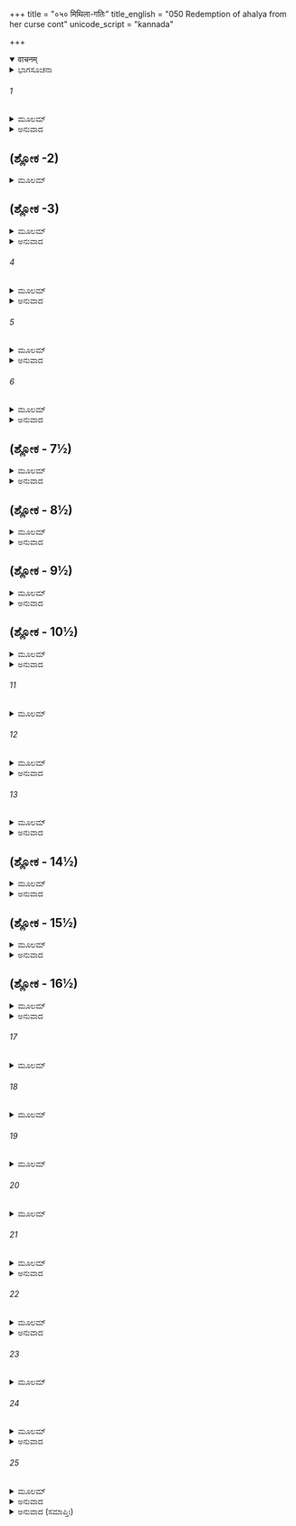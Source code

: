 +++
title = "०५० मिथिला-गतिः"
title_english = "050 Redemption of ahalya from her curse cont"
unicode_script = "kannada"

+++
<details open><summary>वाचनम्</summary>

<div class="audioEmbed"  caption="श्रीराम-हरिसीताराममूर्ति-घनपाठिभ्यां वचनम्" src="https://archive.org/download/Ramayana-recitation-Sriram-harisItArAmamUrti-Ghanapaati-v2/Kanda_1/Kanda_1_BK-050-Mithila_Gamanam.mp3"></div>
</details>



<details><summary>ಭಾಗಸೂಚನಾ</summary>

ಮಿಥಿಲಾಪಟ್ಟಣಕ್ಕೆ ವಿಶ್ವಾಮಿತ್ರರೊಡನೆ ರಾಮ-ಲಕ್ಷ್ಮಣರ ಪ್ರಯಾಣ, ಜನಕನ ಸತ್ಕಾರ, ಜನಕರಾಜನಿಗೆ ವಿಶ್ವಾಮಿತ್ರರು ರಾಜಪುತ್ರರ ಪರಿಚಯ ಮಾಡಿಕೊಟ್ಟಿದ್ದು
</details>

###### 1


<details><summary>ಮೂಲಮ್</summary>

ತತಃ ಪ್ರಾಗುತ್ತರಾಂ ಗತ್ವಾ ರಾಮಃ ಸೌಮಿತ್ರಿಣಾ ಸಹ ।  
ವಿಶ್ವಾಮಿತ್ರಂ ಪುರಸ್ಕೃತ್ಯ ಯಜ್ಞವಾಟಮುಪಾಗಮತ್ ॥
</details>

<details><summary>ಅನುವಾದ</summary>

ಬಳಿಕ ರಾಮ-ಲಕ್ಷ್ಮಣರು ವಿಶ್ವಾಮಿತ್ರರನ್ನು ಮುಂದಿರಿಸಿಕೊಂಡು ಮಹರ್ಷಿ ಗೌತಮರ ಆಶ್ರಮದ ಈಶಾನ್ಯ ದಿಕ್ಕಿನ ಕಡೆಗೆ ನಡೆದು, ಮಿಥಿಲಾನರೇಶನ ಯಜ್ಞಶಾಲೆಗೆ ಹೋದರು.॥1॥
</details>

## (ಶ್ಲೋಕ -2)


<details><summary>ಮೂಲಮ್</summary>

ರಾಮಸ್ತು ಮುನಿಶರ್ದೂಲಮುವಾಚ ಸಹಲಕ್ಷ್ಮಣಃ ।  
ಸಾಧ್ವೀ ಯಜ್ಞಸಮೃದ್ಧಿರ್ಹಿ ಜನಕಸ್ಯ ಮಹಾತ್ಮನಃ ॥
</details>

## (ಶ್ಲೋಕ -3)


<details><summary>ಮೂಲಮ್</summary>

ಬಹೂನೀಹ ಸಹಸ್ರಾಣಿ ನಾನಾ ದೇಶನಿವಾಸಿನಾಮ್ ।  
ಬ್ರಾಹ್ಮಣಾನಾಂ ಮಹಾಭಾಗ ವೇದಾಧ್ಯಯನಶಾಲಿನಾಮ್ ॥
</details>

<details><summary>ಅನುವಾದ</summary>

ಅಲ್ಲಿ ಲಕ್ಷ್ಮಣಸಹಿತ ಶ್ರೀರಾಮನು ಮುನಿಶ್ರೇಷ್ಠ ವಿಶ್ವಾಮಿತ್ರರಲ್ಲಿ ಇಂತೆಂದನು- ಮಹಾಭಾಗರೇ! ಮಹಾತ್ಮಾ ಜನಕನ ಯಜ್ಞ ಸಮಾರಂಭವು ಬಹಳ ವೈಭವೋಪೇತವಾಗಿ ಕಾಣುತ್ತಿದೆ. ಇಲ್ಲಿ ವೇದಾಧ್ಯಯನ ಸಂಪನ್ನರಾದ ನಾನಾದೇಶದ ಸಾವಿರಾರು ಬ್ರಾಹ್ಮಣರು ನೆರೆದಿರುವರು.॥2-3॥
</details>

###### 4


<details><summary>ಮೂಲಮ್</summary>

ಋಷಿವಾಟಾಶ್ಚ ದಶ್ಯಂತೇ ಶಕಟೀತಶಸಂಕುಲಾಃ ।  
ದೇಶೋ ವಿಧೀಯತಾಂ ಬ್ರಹ್ಮನ್ ಯತ್ರ ವತ್ಸ್ಯಾಮಹೇ ವಯಮ್ ॥
</details>

<details><summary>ಅನುವಾದ</summary>

ಋಷಿಗಳು ಪಯಣಿಸುತ್ತಿದ್ದ ನೂರಾರು ಬಂಡಿಗಳು ಕಂಡುಬರುತ್ತಿವೆ. ಬ್ರಹ್ಮರ್ಷಿಗಳೇ! ಈಗ ನಾವು ಉಳಕೊಳ್ಳಲು ಯಾವುದಾದರೂ ಸ್ಥಾನವನ್ನು ನಿಶ್ಚಯಿಸಿರಿ.॥4॥
</details>

###### 5


<details><summary>ಮೂಲಮ್</summary>

ರಾಮಸ್ಯ ವಚನಂ ಶ್ರುತ್ವಾ ವಿಶ್ವಾಮಿತ್ರೋ ಮಹಾಮುನಿಃ ।  
ನಿವಾಸಮಕರೋದ್ ದೇಶೇ ವಿವಿಕ್ತೇ ಸಲಿಲಾನ್ವಿತೇ ॥
</details>

<details><summary>ಅನುವಾದ</summary>

ಶ್ರೀರಾಮಚಂದ್ರನ ಮಾತನ್ನು ಕೇಳಿ ಮಹಾಮುನಿ ವಿಶ್ವಾಮಿತ್ರರು ಏಕಾಂತವಾದ ನೀರಿನ ಸೌಲಭ್ಯವಿರುವ ಒಂದು ಸ್ಥಾನದಲ್ಲಿ ಬಿಡಾರ ಹೂಡಿದರು.॥5॥
</details>

###### 6


<details><summary>ಮೂಲಮ್</summary>

ವಿಶ್ವಾಮಿತ್ರಮನುಪ್ತಾಪ್ತಂ ಶ್ರುತ್ವಾ ನೃಪವರಸ್ತದಾ ।  
ಶತಾನಂದಂ ಪುರಸ್ಕೃತ್ಯ ಪುರೋಹಿತಮನಿಂದಿತಃ ॥
</details>

<details><summary>ಅನುವಾದ</summary>

ಉತ್ತಮ ಆಚಾರ-ವಿಚಾರವುಳ್ಳ ನೃಪಶ್ರೇಷ್ಠ ಮಹಾರಾಜನು ವಿಶ್ವಾಮಿತ್ರರು ಆಗಮಿಸಿರುವರು ಎಂದು ಕೇಳಿದಾಗ ಕೂಡಲೇ ತನ್ನ ಪುರೋಹಿತರಾದ ಶತಾನಂದರನ್ನು ಮುಂದೆ ಮಾಡಿ, ಅರ್ಘ್ಯ-ಪಾದ್ಯಾದಿಗಳಿಂದ ಅವರನ್ನು ಸ್ವಾಗತಿಸಲು ಹೊರಟನು.॥6॥
</details>

## (ಶ್ಲೋಕ - 7½)


<details><summary>ಮೂಲಮ್</summary>

ಋತ್ವಿಜೋಽಪಿ ಮಹಾತ್ಮಾನಸ್ತ್ವರ್ಘ್ಯಮಾದಾಯ ಸತ್ವರಮ್ ।  
ಪ್ರತ್ಯುಜ್ಜಗಾಮ ಸಹಸಾ ವಿನಯೇನ ಸಮನ್ವಿತಃ ॥  
ವಿಶ್ವಾಮಿತ್ರಾಯ ಧರ್ಮೇಣ ದದೌ ಧರ್ಮಪುರಸ್ಕೃತಮ್ ।
</details>

<details><summary>ಅನುವಾದ</summary>

ಅವನೊಂದಿಗೆ ಅರ್ಘ್ಯವನ್ನೆತ್ತಿಕೊಂಡು ಮಹಾತ್ಮಾ ಋತ್ವಿಜರೂ ಶೀಘ್ರವಾಗಿ ಹೊರಟರು. ರಾಜನು ವಿನೀತಭಾವದಿಂದ ತತ್ ಕ್ಷಣ ಮುಂದುವರೆದು ಮಹರ್ಷಿಯನ್ನು ಸ್ವಾಗತಿಸಿದನು. ಹಾಗೂ ಧರ್ಮಶಾಸ್ತ್ರಕ್ಕನುಸಾರ ವಿಶ್ವಾಮಿತ್ರರಿಗೆ ಧರ್ಮಯುಕ್ತ ಅರ್ಘ್ಯವನ್ನು ಸಮರ್ಪಿಸಿದನು.॥7½॥
</details>

## (ಶ್ಲೋಕ - 8½)


<details><summary>ಮೂಲಮ್</summary>

ಪ್ರತಿಗೃಹ್ಯ ತುತಾಂ ಪೂಜಾಂ ಜನಕಸ್ಯ ಮಹಾತ್ಮನಃ ॥  
ಪಪ್ರಚ್ಛ ಕುಶಲಂ ರಾಜ್ಞೋ ಯಜ್ಞಸ್ಯ ಚ ನಿರಾಮಯಮ್ ।
</details>

<details><summary>ಅನುವಾದ</summary>

ಮಹಾತ್ಮಾ ರಾಜಾ ಜನಕನು ಮಾಡಿದ ಪೂಜೆಯನ್ನು ಸ್ವೀಕರಿಸಿ ಮುನಿಯು ಅವನ ಕ್ಷೇಮ ಸಮಾಚಾರ ಕೇಳಿ, ನಿರಾತಂಕವಾಗಿ ನಡೆಯುತ್ತಿರುವ ಯಜ್ಞದ ಕುರಿತು ಪ್ರಶ್ನಿಸಿದರು.॥8½॥
</details>

## (ಶ್ಲೋಕ - 9½)


<details><summary>ಮೂಲಮ್</summary>

ಸ ತಾಂಶ್ಚಾಥ ಮುನೀನ್ ಪೃಷ್ಟ್ವಾಸೋಪಾಧ್ಯಾಯಪುರೋಧಸಃ ॥  
ಯಥಾರ್ಹಮೃಷಿಭಿಃ ಸರ್ವೈಃ ಸಮಾಗಚ್ಛತ್ಪ್ರಹೃಷ್ಟವತ್ ।
</details>

<details><summary>ಅನುವಾದ</summary>

ರಾಜನೊಂದಿಗೆ ಬಂದಿರುವ ಮುನಿ, ಉಪಾಧ್ಯಾಯ, ಪುರೋಹಿತರಲ್ಲಿಯೂ ಕುಶಲವನ್ನು ಕೇಳಿ ವಿಶ್ವಾಮಿತ್ರರು ಬಹಳ ಸಂತೋಷದಿಂದ ಆ ಎಲ್ಲ ಮಹರ್ಷಿಗಳನ್ನು ಭೆಟ್ಟಿಯಾದರು.॥9½॥
</details>

## (ಶ್ಲೋಕ - 10½)


<details><summary>ಮೂಲಮ್</summary>

ಅಥ ರಾಜಾ ಮುನಿಶ್ರೇಷ್ಠಂ ಕೃತಾಂಜಲಿರಭಾಷತ ॥  
ಆಸನೇ ಭಗವನಾಸ್ತಾಂ ಸಹೈಭಿರ್ಮುನಿಪುಂಗವೈಃ ।
</details>

<details><summary>ಅನುವಾದ</summary>

ಇದಾದ ನಂತರ ರಾಜಾಜನಕನು ಮುನಿವರ ವಿಶ್ವಾಮಿತ್ರನಲ್ಲಿ ಕೈಮುಗಿದು ಇಂತೆಂದನು - ‘ಮಹಾತ್ಮರೇ! ತಾವು ಈ ಮುನೀಶ್ವರರ ಸಹಿತ ಆಸನದಲ್ಲಿ ವಿರಾಜಮಾನರಾಗಿರಿ.॥10½॥
</details>

###### 11


<details><summary>ಮೂಲಮ್</summary>

ಜನಕಸ್ಯ ವಚಃ ಶ್ರುತ್ವಾ ನಿಷಸಾದ ಮಹಾಮುನಿಃ ॥
</details>

###### 12


<details><summary>ಮೂಲಮ್</summary>

ಪುರೋಧಾ ಋತ್ವಿಜಶ್ಚೈವ ರಾಜಾ ಚ ಸಹಮಂತ್ರಿಭಿಃ ।  
ಆಸನೇಷು ಯಥಾನ್ಯಾಯಮುಪವಿಷ್ಟಾಃ ಸಮಂತತಃ ॥
</details>

<details><summary>ಅನುವಾದ</summary>

ಬಳಿಕ ಜನಕರಾಜನು ವಿನಂತಿಸಿಕೊಂಡಾಗ ಮುನಿವರ ವಿಶ್ವಾಮಿತ್ರರು ಸುಖಾಸೀನರಾದರು. ತದನಂತರ ಪುರೋಹಿತ, ಋತ್ವಿಜ ಹಾಗೂ ಮಂತ್ರಿಗಳೊಂದಿಗೆ ರಾಜನೂ ಕೂಡ ಯಥಾಯೋಗ್ಯ ಆಸನದಲ್ಲಿ ವಿರಾಜಿಸಿದನು.॥11-12॥
</details>

###### 13


<details><summary>ಮೂಲಮ್</summary>

ದೃಷ್ಟ್ವಾಸ ನೃಪತಿಸ್ತತ್ರ ವಿಶ್ವಾಮಿತ್ರಮಥಾಬ್ರವೀತ್ ।  
ಅದ್ಯ ಯಜ್ಞಸಮೃದ್ಧಿರ್ಮೇ ಸಫಲಾ ದೈವತೈಃ ಕೃತಾ ॥
</details>

<details><summary>ಅನುವಾದ</summary>

ಅನಂತರ ಜನಕರಾಜನು ವಿಶ್ವಾಮಿತ್ರರ ಕಡೆಗೆ ನೋಡಿ ಹೇಳಿದನು - ಪೂಜ್ಯರೇ! ದೇವತೆಗಳು ಇಂದು ನನ್ನ ಯಜ್ಞವನ್ನು ಸಫಲಗೊಳಿಸಿದರು.॥13॥
</details>

## (ಶ್ಲೋಕ - 14½)


<details><summary>ಮೂಲಮ್</summary>

ಅದ್ಯ ಯಜ್ಞಫಲಂ ಪ್ರಾಪ್ತಂ ಭಗವದ್ದರ್ಶನಾನ್ಮಯಾ ।  
ಧನ್ಯೋಽಸ್ಮ್ಯನುಗೃಹೀತೋಽಸ್ಮಿ ಯಸ್ಯ ಮೇ ಮುನಿಪುಂಗವಃ ॥  
ಯಜ್ಞೋಪಸದನಂ ಬ್ರಹ್ಮನ್ ಪ್ರಾಪ್ತೋಽಸಿ ಮುನಿಭಿಃ ಸಹ ।
</details>

<details><summary>ಅನುವಾದ</summary>

ಇಂದು ನಿಮ್ಮ ಪೂಜ್ಯ ಚರಣಗಳ ದರ್ಶನದಿಂದ ನಾನು ಯಜ್ಞದ ಫಲವನ್ನು ಪಡೆದುಕೊಂಡೆ. ಬ್ರಹ್ಮರ್ಷಿಗಳೇ! ನೀವು ಮುನಿಗಳಲ್ಲಿ ಶ್ರೇಷ್ಠರಾಗಿರುವಿರಿ. ತಾವು ಇಷ್ಟು ಮಹರ್ಷಿಗಳೊಂದಿಗೆ ನನ್ನ ಯಜ್ಞಶಾಲೆಯನ್ನು ಪ್ರವೇಶಿಸಿದ್ದರಿಂದ ನಾನು ಧನ್ಯನಾದೆನು. ಇದು ನನ್ನ ಮೇಲಿನ ನಿಮ್ಮ ಭಾರೀ ಅನುಗ್ರಹವಾಗಿದೆ.॥14½॥
</details>

## (ಶ್ಲೋಕ - 15½)


<details><summary>ಮೂಲಮ್</summary>

ದ್ವಾದಶಾಹಂ ತು ಬ್ರಹ್ಮರ್ಷೇ ದೀಕ್ಷಾಮಾಹುರ್ಮನೀಷಿಣಃ ॥  
ತತೋ ಭಾಗಾರ್ಥಿನೋ ದೇವಾನ್ ದ್ರಷ್ಟುಮರ್ಹಸಿ ಕೌಶಿಕ ।
</details>

<details><summary>ಅನುವಾದ</summary>

ಬ್ರಹ್ಮರ್ಷಿಗಳೇ! ನನ್ನ ಯಜ್ಞದೀಕ್ಷೆಯಲ್ಲಿ ಹನ್ನೆರಡು ದಿನಗಳು ಮಾತ್ರ ಉಳಿದಿವೆ ಎಂದು ಮನಿಷಿಗಳಾದ ಋತ್ವಿಜರು ಹೇಳುತ್ತಾರೆ. ಆದ್ದರಿಂದ ಕುಶಿಕನಂದನರೇ! ಹನ್ನೆರಡು ದಿನಗಳ ಬಳಿಕ ಯಜ್ಞಭಾಗವನ್ನು ಸ್ವೀಕರಿಸಲು ಇಲ್ಲಿಗೆ ಬಂದಿರುವ ದೇವತೆಗಳನ್ನು ದರ್ಶಿಸಿರಿ.॥15½॥
</details>

## (ಶ್ಲೋಕ - 16½)


<details><summary>ಮೂಲಮ್</summary>

ಇತ್ಯುಕ್ತ್ವಾ ಮುನಿಶಾರ್ದೂಲಂ ಪ್ರಹೃಷ್ಟವದನಸ್ತದಾ ॥  
ಪುನಸ್ತಂ ಪರಿಪಪ್ರಚ್ಛ ಪ್ರಾಂಜಲಿಃ ಪ್ರಯತೋನೃಪಃ ।
</details>

<details><summary>ಅನುವಾದ</summary>

ಮುನಿವರ ವಿಶ್ವಾಮಿತ್ರರಲ್ಲಿ ಹೀಗೆ ಹೇಳಿ ಸಂತೋಷಗೊಂಡ ಜಿತೇಂದ್ರಿಯನಾದ ಜನಕರಾಜನು ಪುನಃ ಕೈಮುಗಿದು ಅವರಲ್ಲಿ ಕೇಳಿದನು.॥16½॥
</details>

###### 17


<details><summary>ಮೂಲಮ್</summary>

ಇಮೌ ಕುಮಾರೌ ಭದ್ರಂ ತೇ ದೇವತುಲ್ಯಪರಾಕ್ರಮೌ ॥
</details>

###### 18


<details><summary>ಮೂಲಮ್</summary>

ಗಜತುಲ್ಯಗತೀ ವೀರೌ ಶಾರ್ದೂಲವೃಷಭೋಪಮೌ ।  
ಪದ್ಮಪತ್ರ ವಿಶಾಲಾಕ್ಷೌ ಖಡ್ಗತೂಣೀಧನುರ್ಧರೌ ।  
ಅಶ್ವಿನಾವಿವ ರೂಪೇಣ ಸಮುಪಸ್ಥಿತಯೌವನೌ ॥
</details>

###### 19


<details><summary>ಮೂಲಮ್</summary>

ಯದೃಚ್ಛಯೇವ ಗಾಂ ಪ್ರಾಪ್ತೌ ದೇವಲೋಕಾದಿವಾಮರೌ ।  
ಕಥಂ ಪದ್ಭ್ಯಾಮಿಹ ಪ್ರಾಪ್ತೌ ಕಿಮರ್ಥಂ ಕಸ್ಯ ವಾ ಮುನೇ ॥
</details>

###### 20


<details><summary>ಮೂಲಮ್</summary>

ವರಾಯುಧದರೌ ವೀರೌ ಕಸ್ಯ ಪುತ್ರೌಮಹಾಮುನೇ  
ಭೂಷಯಂತಾವಿಮಂ ದೇಶಂ ಚಂದ್ರಸೂರ್ಯಾವಿವಾಂಬರಮ್ ॥
</details>

###### 21


<details><summary>ಮೂಲಮ್</summary>

ಪರಸ್ಪರಸ್ಯ ಸದೃಶೌ ಪ್ರಮಾಣೇಂಗೀತಚೇಷ್ಟಿತೈಃ ।  
ಕಾಕಪಕ್ಷಧರೌ ವೀರೌ ಶ್ರೋತುಮಿಚ್ಛಾಮಿತತ್ತ್ವತಃ ॥
</details>

<details><summary>ಅನುವಾದ</summary>

ಮಹಾಮುನಿಗಳೇ! ನಿಮಗೆ ಮಂಗಳವಾಗಲಿ. ದೇವತೆಗಳಂತೆ ಪರಾಕ್ರಮಿ ಹಾಗೂ ಸುಂದರ ಆಯುಧಗಳನ್ನು ಧರಿಸಿದ, ಆನೆಯಂತೆ ಮಂದಗತಿಯುಳ್ಳ, ಸಿಂಹದಂತೆ ಅಪ್ರತಿಹತ ಗಮನವುಳ್ಳ, ವೃಷಭದಂತೆ ಉನ್ನತ ಹೆಗಲುಳ್ಳ ವೀರರಾದ, ಪದ್ಮಪತ್ರದಂತೆ ವಿಶಾಲ ಕಣ್ಣುಗಳುಳ್ಳ, ಖಡ್ಗವನ್ನು ಬಿಲ್ಲು ಬತ್ತಳಿಕೆಗಳನ್ನು ಧರಿಸಿರುವ, ಅಶ್ವಿನಿ ದೇವತೆಗಳಂತೆ ರೂಪಾತಿಶಯವುಳ್ಳ, ಪ್ರಾಪ್ತವಯಸ್ಕರಾದ, ದೇವಲೋಕದಿಂದ ಭೂಲೋಕಕ್ಕೆ ಸ್ವೇಚ್ಛೆಯಿಂದ ಬಂದಿರುವ ದೇವತೆಗಳಂತಿರುವ ಈ ಇಬ್ಬರು ಸುಕುಮಾರರು ಯಾರು? ಇವರು ಕಾಲ್ನಡಿಗೆಯಲ್ಲಿಯೂ, ಒಳ-ಹೊರ ವ್ಯಾಪಾರಗಳಲ್ಲಿಯೂ, ಇವರಿಬ್ಬರು ಪರಸ್ಪರವಾಗಿ ಅನುರೂಪರಾಗಿದ್ದಾರೆ. ಕಾಕಪಕ್ಷಧರರಾದ ಈ ಇಬ್ಬರು ವೀರರ ಪರಿಚಯ ಹಾಗೂ ವೃತ್ತಾಂತವನ್ನು ತಿಳಿಯುವ ಅಭಿಲಾಷೆ ನನಗಾಗಿದೆ.॥17-21॥
</details>

###### 22


<details><summary>ಮೂಲಮ್</summary>

ತಸ್ಯ ತದ್ವಚನಂ ಶ್ರುತ್ವಾ ಜನಕಸ್ಯ ಮಹಾತ್ಮನಃ ।  
ನ್ಯವೇದಯದಮೇಯಾತ್ಮಾ ಪುತ್ರೌ ದಶರಥಸ್ಯ ತೌ ॥
</details>

<details><summary>ಅನುವಾದ</summary>

ಮಹಾತ್ಮಾ ಜನಕನ ಈ ಪ್ರಶ್ನೆಯನ್ನು ಕೇಳಿ ಅಮಿತ ಆತ್ಮಬಲದಿಂದ ಸಂಪನ್ನ ವಿಶ್ವಾಮಿತ್ರರು ಹೇಳಿದರು - ರಾಜನೇ! ಇವರಿಬ್ಬರೂ ದಶರಥ ಮಹಾರಾಜನ ಪುತ್ರರಾಗಿದ್ದಾರೆ.॥22॥
</details>

###### 23


<details><summary>ಮೂಲಮ್</summary>

ಸಿದ್ಧಾಶ್ರಮನಿವಾಸಂ ಚ ರಾಕ್ಷಾಸಾನಾಂ ವಧಂ ತಥಾ ।  
ತತ್ರಾಗಮನಮವ್ಯಗ್ರಂ ವಿಶಾಲಾಯಾಶ್ಚ ದರ್ಶನಮ್ ॥
</details>

###### 24


<details><summary>ಮೂಲಮ್</summary>

ಅಹಲ್ಯಾದರ್ಶನಂ ಚೈವ ಗೌತಮೇನ ಸಮಾಗಮಮ್ ।  
ಮಹಾಧನುಷಿ ಜಿಜ್ಞಾಸಾಂ ಕರ್ತುಮಾಗಮನಂ ತಥಾ ॥
</details>

<details><summary>ಅನುವಾದ</summary>

ಅನಂತರ ಅವರಿಬ್ಬರು ಸಿದ್ಧಾಶ್ರಮದಲ್ಲಿ ವಾಸಿಸಿದುದು, ರಾಕ್ಷಸರ ವಧೆ, ಯಾವುದೇ ವ್ಯಗ್ರತೆ ಇಲ್ಲದೆ ಮಿಥಿಲೆಯವರೆಗೆ ಆಗಮನ, ವಿಶಾಲಾಪುರಿಯ ದರ್ಶನ, ಅಹಲ್ಯೆಗೆ ಆದ ಸಾಕ್ಷಾತ್ಕಾರ, ಮಹರ್ಷಿ ಗೌತಮರೊಂದಿಗೆ ಸಮಾಗಮ, ಮುಂತಾದುದನ್ನು ವಿಸ್ತಾರವಾಗಿ ವರ್ಣಿಸಿ, ಕೊನೆಗೆ ಇವರು ನಿನ್ನಲ್ಲಿ ಇಟ್ಟಿರುವ ಮಹಾಧನುಸ್ಸಿನ ಸಂಬಂಧವಾಗಿ ತಿಳಿದುಕೊಳ್ಳುವ ಇಚ್ಛೆಯಿಂದ ಇಲ್ಲಿಯವರೆಗೆ ಬಂದಿರುವರು ಎಂಬುದನ್ನು ತಿಳಿಸಿದರು.॥23-24॥
</details>

###### 25


<details><summary>ಮೂಲಮ್</summary>

ಏತತ್ಸರ್ವಂ ಮಹಾತೇಜಾ ಜನಕಾಯ ಮಹಾತ್ಮನೇ ।  
ನಿವೇದ್ಯ ವೀರರಾಮಾಥ ವಿಶ್ವಾಮಿತ್ರೋ ಮಹಾಮುನಿಃ ॥
</details>

<details><summary>ಅನುವಾದ</summary>

ಮಹಾತ್ಮಾ ರಾಜಾ ಜನಕನಲ್ಲಿ ಇದೆಲ್ಲ ಮಾತುಗಳನ್ನು ನಿವೇದಿಸಿ ಮಹಾತೇಜಸ್ವೀ ಮಹಾಮುನಿ ವಿಶ್ವಾಮಿತ್ರರು ಸುಮ್ಮನಾದರು.॥25॥
</details>

<details><summary>ಅನುವಾದ (ಸಮಾಪ್ತಿಃ)</summary>

ವಾಲ್ಮೀಕಿ ವಿರಚಿತ ಆರ್ಷ ರಾಮಾಯಣ ಆದಿಕಾವ್ಯದ ಬಾಲಕಾಂಡದಲ್ಲಿ ಐವತ್ತನೆಯ ಸರ್ಗ ಪೂರ್ಣವಾಯಿತು.॥50॥
</details>
